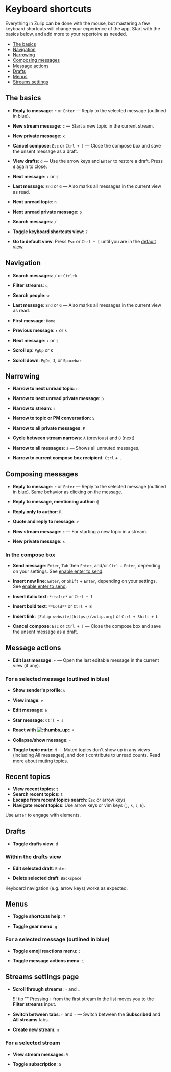 # Keyboard shortcuts

Everything in Zulip can be done with the mouse, but mastering a few keyboard
shortcuts will change your experience of the app. Start with the basics
below, and add more to your repertoire as needed.

* [The basics](#the-basics)
* [Navigation](#navigation)
* [Narrowing](#narrowing)
* [Composing messages](#composing-messages)
* [Message actions](#message-actions)
* [Drafts](#drafts)
* [Menus](#menus)
* [Streams settings](#streams-settings-page)

## The basics

* **Reply to message**: `r` or `Enter` — Reply to the selected
  message (outlined in blue).

* **New stream message**: `c` — Start a new topic in the current stream.

* **New private message**: `x`

* **Cancel compose**: `Esc` or `Ctrl + [` — Close the compose box and save
  the unsent message as a draft.

* **View drafts**: `d` — Use the arrow keys and `Enter` to restore a draft.
  Press `d` again to close.

* **Next message**: `↓` or `j`

* **Last message**: `End` or `G` — Also marks all messages in
  the current view as read.

* **Next unread topic**: `n`

* **Next unread private message**: `p`

* **Search messages**: `/`

* **Toggle keyboard shortcuts view**: `?`

* **Go to default view**: Press `Esc` or `Ctrl + [` until you are in
  the [default view](/help/change-default-view).

## Navigation

* **Search messages**: `/` or `Ctrl+k`

* **Filter streams**: `q`

* **Search people**: `w`

* **Last message**: `End` or `G` — Also marks all messages in
  the current view as read.

* **First message**: `Home`

* **Previous message**: `↑` or `k`

* **Next message**: `↓` or `j`

* **Scroll up**: `PgUp` or `K`

* **Scroll down**: `PgDn`, `J`, or `Spacebar`

## Narrowing

* **Narrow to next unread topic**: `n`

* **Narrow to next unread private message**: `p`

* **Narrow to stream**: `s`

* **Narrow to topic or PM conversation**: `S`

* **Narrow to all private messages**: `P`

* **Cycle between stream narrows**: `A` (previous) and `D` (next)

* **Narrow to all messages**: `a` — Shows all unmuted messages.

* **Narrow to current compose box recipient**: `Ctrl` + `.`

## Composing messages

* **Reply to message**: `r` or `Enter` — Reply to the selected
  message (outlined in blue). Same behavior as clicking on the message.

* **Reply to message, mentioning author**: `@`

* **Reply only to author**: `R`

* **Quote and reply to message**: `>`

* **New stream message**: `c` — For starting a new topic in a stream.

* **New private message**: `x`

### In the compose box

* **Send message**: `Enter`, `Tab` then `Enter`, and/or `Ctrl` + `Enter`,
  depending on your settings. See
  [enable enter to send](https://zulip.com/help/enable-enter-to-send).

* **Insert new line**: `Enter`, or `Shift` + `Enter`, depending on your
  settings. See
  [enable enter to send](https://zulip.com/help/enable-enter-to-send).

* **Insert italic text**: `*italic*` or `Ctrl + I`
* **Insert bold text**: `**bold**` or `Ctrl + B`
* **Insert link**: `[Zulip website](https://zulip.org)` or `Ctrl + Shift + L`

* **Cancel compose**: `Esc` or `Ctrl + [` — Close the compose box and save
  the unsent message as a draft.

## Message actions

* **Edit last message**: `←` — Open the last editable message in the current
  view (if any).

### For a selected message (outlined in blue)

* **Show sender's profile**: `u`

* **View image**: `v`

* **Edit message**: `e`

* **Star message**: `Ctrl + s`

* **React with <img alt=":thumbs_up:" class="emoji"
src="/static/generated/emoji/images/emoji/unicode/1f44d.png"
title="thumbs up"/>**: `+`

* **Collapse/show message**: `-`

* **Toggle topic mute**: `M` — Muted topics don't show up in any views
  (including All messages), and don't contribute to unread counts. Read more about
  [muting topics](/help/mute-a-topic).

## Recent topics

* **View recent topics**: `t`
* **Search recent topics**: `t`
* **Escape from recent topics search**: `Esc` or arrow keys
* **Navigate recent topics**: Use arrow keys or vim keys (`j`, `k`, `l`, `h`).

Use `Enter` to engage with elements.

## Drafts

* **Toggle drafts view**: `d`

### Within the drafts view

* **Edit selected draft**: `Enter`

* **Delete selected draft**: `Backspace`

Keyboard navigation (e.g. arrow keys) works as expected.

## Menus

* **Toggle shortcuts help**: `?`

* **Toggle gear menu**: `g`

### For a selected message (outlined in blue)

* **Toggle emoji reactions menu**: `:`

* **Toggle message actions menu**: `i`

## Streams settings page

* **Scroll through streams**: `↑` and `↓`

    !!! tip ""
        Pressing `↑` from the first stream in the list moves
        you to the **Filter streams** input.

* **Switch between tabs**: `←` and `→` — Switch between the
**Subscribed** and **All streams** tabs.

* **Create new stream**: `n`

### For a selected stream

* **View stream messages**: `V`

* **Toggle subscription**: `S`
